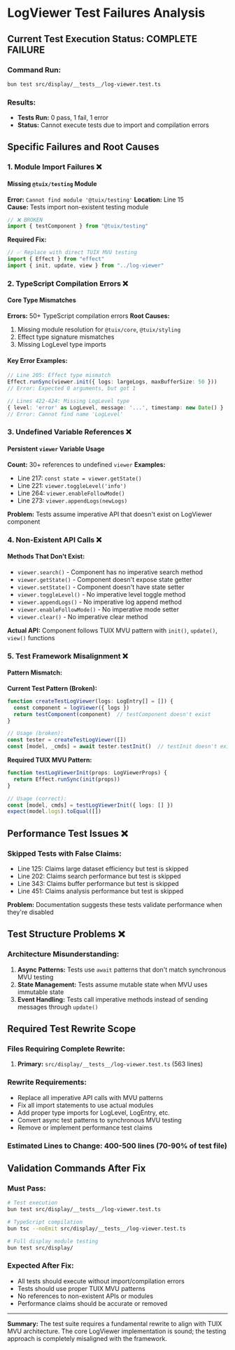 # LogViewer Test Failures Analysis

## Current Test Execution Status: COMPLETE FAILURE

### Command Run:
```bash
bun test src/display/__tests__/log-viewer.test.ts
```

### Results:
- **Tests Run:** 0 pass, 1 fail, 1 error
- **Status:** Cannot execute tests due to import and compilation errors

## Specific Failures and Root Causes

### 1. Module Import Failures ❌

#### Missing `@tuix/testing` Module
**Error:** `Cannot find module '@tuix/testing'`
**Location:** Line 15  
**Cause:** Tests import non-existent testing module
```typescript
// ❌ BROKEN
import { testComponent } from "@tuix/testing"
```

**Required Fix:**
```typescript  
// ✅ Replace with direct TUIX MVU testing
import { Effect } from "effect"
import { init, update, view } from "../log-viewer"
```

### 2. TypeScript Compilation Errors ❌

#### Core Type Mismatches
**Errors:** 50+ TypeScript compilation errors
**Root Causes:**
1. Missing module resolution for `@tuix/core`, `@tuix/styling`
2. Effect type signature mismatches
3. Missing LogLevel type imports

#### Key Error Examples:
```typescript
// Line 205: Effect type mismatch
Effect.runSync(viewer.init({ logs: largeLogs, maxBufferSize: 50 }))
// Error: Expected 0 arguments, but got 1

// Lines 422-424: Missing LogLevel type  
{ level: 'error' as LogLevel, message: '...', timestamp: new Date() }
// Error: Cannot find name 'LogLevel'
```

### 3. Undefined Variable References ❌

#### Persistent `viewer` Variable Usage
**Count:** 30+ references to undefined `viewer`
**Examples:**
- Line 217: `const state = viewer.getState()`
- Line 221: `viewer.toggleLevel('info')`
- Line 264: `viewer.enableFollowMode()`
- Line 273: `viewer.appendLogs(newLogs)`

**Problem:** Tests assume imperative API that doesn't exist on LogViewer component

### 4. Non-Existent API Calls ❌

#### Methods That Don't Exist:
- `viewer.search()` - Component has no imperative search method
- `viewer.getState()` - Component doesn't expose state getter
- `viewer.setState()` - Component doesn't have state setter
- `viewer.toggleLevel()` - No imperative level toggle method
- `viewer.appendLogs()` - No imperative log append method
- `viewer.enableFollowMode()` - No imperative mode setter
- `viewer.clear()` - No imperative clear method

**Actual API:** Component follows TUIX MVU pattern with `init()`, `update()`, `view()` functions

### 5. Test Framework Misalignment ❌

#### Pattern Mismatch:
**Current Test Pattern (Broken):**
```typescript
function createTestLogViewer(logs: LogEntry[] = []) {
  const component = logViewer({ logs })
  return testComponent(component)  // testComponent doesn't exist
}

// Usage (broken):
const tester = createTestLogViewer([])
const [model, _cmds] = await tester.testInit()  // testInit doesn't exist
```

**Required TUIX MVU Pattern:**
```typescript
function testLogViewerInit(props: LogViewerProps) {
  return Effect.runSync(init(props))
}

// Usage (correct):
const [model, cmds] = testLogViewerInit({ logs: [] })
expect(model.logs).toEqual([])
```

## Performance Test Issues ❌

### Skipped Tests with False Claims:
- Line 125: Claims large dataset efficiency but test is skipped
- Line 202: Claims search performance but test is skipped  
- Line 343: Claims buffer performance but test is skipped
- Line 451: Claims analysis performance but test is skipped

**Problem:** Documentation suggests these tests validate performance when they're disabled

## Test Structure Problems ❌

### Architecture Misunderstanding:
1. **Async Patterns:** Tests use `await` patterns that don't match synchronous MVU testing
2. **State Management:** Tests assume mutable state when MVU uses immutable state
3. **Event Handling:** Tests call imperative methods instead of sending messages through `update()`

## Required Test Rewrite Scope

### Files Requiring Complete Rewrite:
1. **Primary:** `src/display/__tests__/log-viewer.test.ts` (563 lines)

### Rewrite Requirements:
- Replace all imperative API calls with MVU patterns
- Fix all import statements to use actual modules
- Add proper type imports for LogLevel, LogEntry, etc.
- Convert async test patterns to synchronous MVU testing
- Remove or implement performance test claims

### Estimated Lines to Change: 400-500 lines (70-90% of test file)

## Validation Commands After Fix

### Must Pass:
```bash
# Test execution
bun test src/display/__tests__/log-viewer.test.ts

# TypeScript compilation  
bun tsc --noEmit src/display/__tests__/log-viewer.test.ts

# Full display module testing
bun test src/display/
```

### Expected After Fix:
- All tests should execute without import/compilation errors
- Tests should use proper TUIX MVU patterns
- No references to non-existent APIs or modules
- Performance claims should be accurate or removed

---
**Summary:** The test suite requires a fundamental rewrite to align with TUIX MVU architecture. The core LogViewer implementation is sound; the testing approach is completely misaligned with the framework.